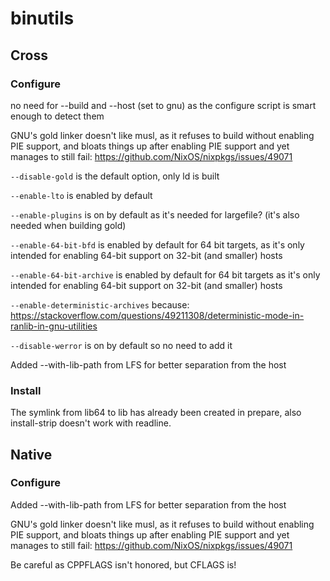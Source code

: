 # binutils

## Cross

### Configure
no need for --build and --host (set to gnu) as the configure script is smart
enough to detect them

GNU's gold linker doesn't like musl, as it refuses to build without
enabling PIE support, and bloats things up after enabling PIE support
and yet manages to still fail:
https://github.com/NixOS/nixpkgs/issues/49071

`--disable-gold` is the default option, only ld is built

`--enable-lto` is enabled by default

`--enable-plugins` is on by default as it's needed for largefile? (it's also
needed when building gold)

`--enable-64-bit-bfd` is enabled by default for 64 bit targets, as it's only
intended for enabling 64-bit support on 32-bit (and smaller) hosts

`--enable-64-bit-archive` is enabled by default for 64 bit targets as it's
only intended for enabling 64-bit support on 32-bit (and smaller) hosts

`--enable-deterministic-archives` because:
https://stackoverflow.com/questions/49211308/deterministic-mode-in-ranlib-in-gnu-utilities

`--disable-werror` is on by default so no need to add it

Added --with-lib-path from LFS for better separation from the host

### Install
The symlink from lib64 to lib has already been created in prepare, also
install-strip doesn't work with readline.

## Native

### Configure
Added --with-lib-path from LFS for better separation from the host

GNU's gold linker doesn't like musl, as it refuses to build without
enabling PIE support, and bloats things up after enabling PIE support
and yet manages to still fail:
https://github.com/NixOS/nixpkgs/issues/49071

Be careful as CPPFLAGS isn't honored, but CFLAGS is!

